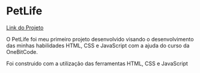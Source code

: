 # PetLife

<a href="https://vnguilherme.github.io/PetLife" target="_blank"/>Link do Projeto</a>

<p>O PetLife foi meu primeiro projeto desenvolvido visando o desenvolvimento das minhas habilidades HTML, CSS e JavaScript com a ajuda do curso da OneBitCode. </p>
<p>Foi construido com a utilização das ferramentas HTML, CSS e JavaScript</p>
